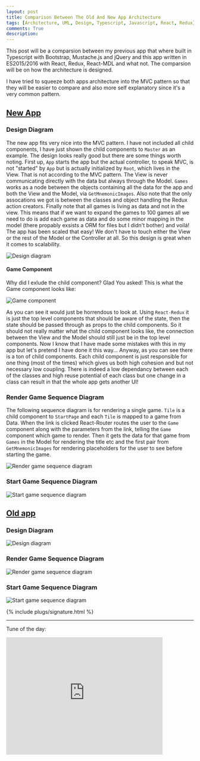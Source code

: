 ```yaml
---
layout: post
title: Comparison Between The Old And New App Architecture
tags: [Architecture, UML, Design, Typescript, Javascript, React, Redux]
comments: True
description:
---
```

This post will be a comparsion between my previous app that where built in Typescript with Bootstrap, Mustache.js and jQuery and this app written in ES2015/2016 with React, Redux, React-MDL and what not. The comparsion will be on how the architecture is designed.

I have tried to squeeze both apps architecture into the MVC pattern so that they will be easier to compare and also more self explanatory since it's a very common pattern.

## [New App](https://github.com/OskarKlintrot/figurkoder.se/)

### Design Diagram

The new app fits very nice into the MVC pattern. I have not included all child components, I have just shown the child components to `Master` as an example. The design looks really good but there are some things worth noting. First up, `App` starts the app but the actual controller, to speak MVC, is not "started" by `App` but is actually initialized by `Root`, which lives in the View. That is not according to the MVC pattern. The View is never communicating directly with the data but always through the Model. `Games` works as a node between the objects containing all the data for the app and both the View and the Model, via `GetMnemonicImages`. Also note that the only assocations we got is between the classes and object handling the Redux action creators. Finally note that all games is living as data and not in the view. This means that if we want to expand the games to 100 games all we need to do is add each game as data and do some minor mapping in the model (there propably exsists a ORM for files but I didn't bother) and voilá! The app has been scaled that easy! We don't have to touch either the View or the rest of the Model or the Controller at all. So this design is great when it comes to scalability.

![Design diagram](https://raw.githubusercontent.com/OskarKlintrotSkolarbeteWP14/2dv607.oskarklintrot.se/gh-pages/public/pics/uml/new/newAppDesignDiagram.png)

#### Game Component

Why did I exlude the child component? Glad You asked! This is what the Game component looks like:

![Game component](https://raw.githubusercontent.com/OskarKlintrotSkolarbeteWP14/2dv607.oskarklintrot.se/gh-pages/public/pics/uml/new/gameComponentDesignDiagram.png)

As you can see it would just be horrendous to look at. Using `React-Redux` it is just the top level components that should be aware of the state, then the state should be passed through as props to the child components. So it should not really matter what the child component looks like, the connection between the View and the Model should still just be in the top level components. Now I know that I have made some mistakes with this in my app but let's pretend I have done it this way... Anyway, as you can see there is a ton of child components. Each child component is just responsible for one thing (most of the times) which gives us both high cohesion and but not necessary low coupling. There is indeed a low dependancy between each of the classes and high reuse potential of each class but one change in a class can result in that the whole app gets another UI!

### Render Game Sequence Diagram

The following sequence diagram is for rendering a single game. `Tile` is a child component to `StartPage` and each `Tile` is mapped to a game from Data. When the link is clicked React-Router routes the user to the `Game` component along with the parameters from the link, telling the `Game` component which game to render. Then it gets the data for that game from `Games` in the Model for rendering the title etc and the first pair from `GetMnemonicImages` for rendering placeholders for the user to see before starting the game.

![Render game sequence diagram](https://raw.githubusercontent.com/OskarKlintrotSkolarbeteWP14/2dv607.oskarklintrot.se/gh-pages/public/pics/uml/new/NewRenderGameUMLSequenceDiagram.png)

### Start Game Sequence Diagram

![Start game sequence diagram](https://raw.githubusercontent.com/OskarKlintrotSkolarbeteWP14/2dv607.oskarklintrot.se/gh-pages/public/pics/uml/new/NewStartGameUMLSequenceDiagram.png)

## [Old app](https://github.com/OskarKlintrot/Mnemonic-Images-Training/)

### Design Diagram

![Design diagram](https://raw.githubusercontent.com/OskarKlintrotSkolarbeteWP14/2dv607.oskarklintrot.se/gh-pages/public/pics/uml/old/oldAppDesignDiagram.png)

### Render Game Sequence Diagram

![Render game sequence diagram](https://raw.githubusercontent.com/OskarKlintrotSkolarbeteWP14/2dv607.oskarklintrot.se/gh-pages/public/pics/uml/old/OldRenderGameUMLSequenceDiagram.png)

### Start Game Sequence Diagram

![Start game sequence diagram](https://raw.githubusercontent.com/OskarKlintrotSkolarbeteWP14/2dv607.oskarklintrot.se/gh-pages/public/pics/uml/old/OldStartGameUMLSequenceDiagram.png)

{% include plugs/signature.html %}  

__________

Tune of the day:  
<iframe width="420" height="315" src="https://www.youtube.com/embed/qVaEPx_VyXs" frameborder="0" allowfullscreen></iframe>
